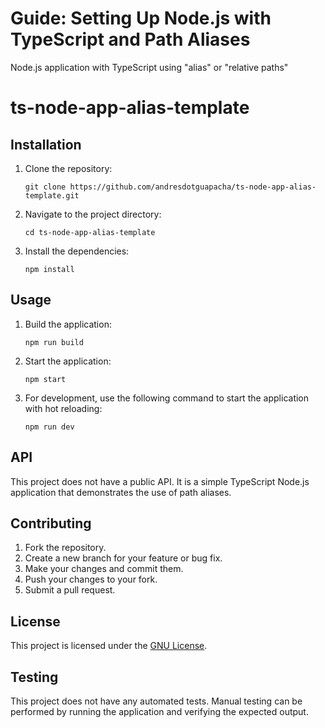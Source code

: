 
# Guide: Setting Up Node.js with TypeScript and Path Aliases
Node.js application with TypeScript using "alias" or "relative paths"

# ts-node-app-alias-template

## Installation

1. Clone the repository:
   ```
   git clone https://github.com/andresdotguapacha/ts-node-app-alias-template.git
   ```
2. Navigate to the project directory:
   ```
   cd ts-node-app-alias-template
   ```
3. Install the dependencies:
   ```
   npm install
   ```

## Usage

1. Build the application:
   ```
   npm run build
   ```
2. Start the application:
   ```
   npm start
   ```
3. For development, use the following command to start the application with hot reloading:
   ```
   npm run dev
   ```

## API

This project does not have a public API. It is a simple TypeScript Node.js application that demonstrates the use of path aliases.

## Contributing

1. Fork the repository.
2. Create a new branch for your feature or bug fix.
3. Make your changes and commit them.
4. Push your changes to your fork.
5. Submit a pull request.

## License

This project is licensed under the [GNU License](LICENSE).

## Testing

This project does not have any automated tests. Manual testing can be performed by running the application and verifying the expected output.
